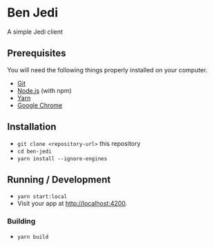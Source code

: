# Ben Jedi

A simple Jedi client

## Prerequisites

You will need the following things properly installed on your computer.

* [Git](https://git-scm.com/)
* [Node.js](https://nodejs.org/) (with npm)
* [Yarn](https://yarnpkg.com/)
* [Google Chrome](https://google.com/chrome/)

## Installation

* `git clone <repository-url>` this repository
* `cd ben-jedi`
* `yarn install --ignore-engines`

## Running / Development

* `yarn start:local`
* Visit your app at [http://localhost:4200](http://localhost:4200).

### Building

* `yarn build`